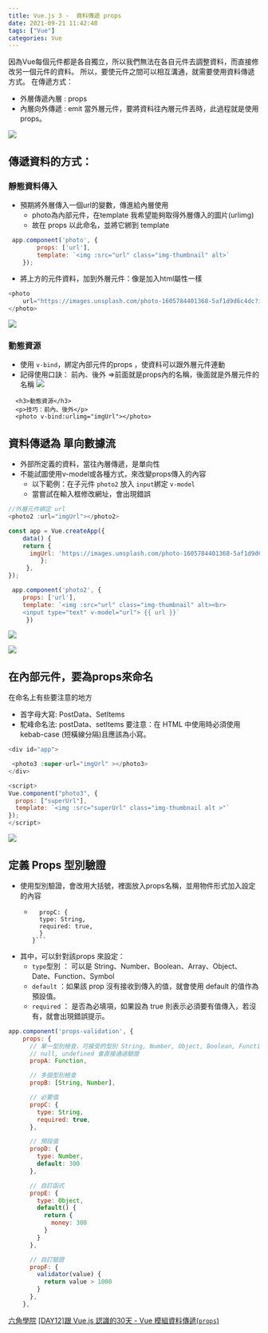 ```yaml
---
title: Vue.js 3 -  資料傳遞 props
date: 2021-09-21 11:42:48
tags: ["Vue"] 
categories: Vue
---
```

因為Vue每個元件都是各自獨立，所以我們無法在各自元件去調整資料，而直接修改另一個元件的資料。
所以，要使元件之間可以相互溝通，就需要使用資料傳遞方式。
在傳遞方式：
* 外層傳遞內層 : props
* 內層向外傳遞 : emit 
當外層元件，要將資料往內層元件丟時，此過程就是使用props。

![](https://i.imgur.com/FTbHDPk.png)
## 傳遞資料的方式：
### 靜態資料傳入
* 預期將外層傳入一個url的變數，傳進給內層使用
    * photo為內部元件，在template 我希望能夠取得外層傳入的圖片(urlimg)
    * 故在 props 以此命名，並將它綁到 template
```javascript
 app.component('photo', {
        props: ['url'],
        template: `<img :src="url" class="img-thumbnail" alt>`
    });
```
* 將上方的元件資料，加到外層元件：像是加入html屬性一樣
```javascript
<photo
    url="https://images.unsplash.com/photo-1605784401368-5af1d9d6c4dc?ixid=MXwxMjA3fDB8MHxwaG90by1wYWdlfHx8fGVufDB8fHw%3D&ixlib=rb-1.2.1&auto=format&fit=crop&w=600&q=80">
</photo>
```

![](https://i.imgur.com/f079ziY.png)

### 動態資源
* 使用 `v-bind`，綁定內部元件的props ，使資料可以跟外層元件連動
* 記得使用口訣： 前內、後外 =>前面就是props內的名稱，後面就是外層元件的名稱
![](https://i.imgur.com/BMVZtkn.png)
```htmlembedded
  <h3>動態資源</h3>
  <p>技巧：前內、後外</p>
  <photo v-bind:urlimg="imgUrl"></photo>
```

## 資料傳遞為 單向數據流
* 外部所定義的資料，當往內層傳遞，是單向性
* 不能試圖使用v-model或各種方式，來改變props傳入的內容
    * 以下範例：在子元件 `photo2` 放入 `input`綁定 `v-model`
    * 當嘗試在輸入框修改網址，會出現錯誤

```javascript
//外層元件綁定 url
<photo2 :url="imgUrl"></photo2>
```
```javascript
const app = Vue.createApp({
    data() {
    return {
      imgUrl: 'https://images.unsplash.com/photo-1605784401368-5af1d9d6c4dc?ixid=MXwxMjA3fDB8MHxwaG90by1wYWdlfHx8fGVufDB8fHw%3D&ixlib=rb-1.2.1&auto=format&fit=crop&w=600&q=80',
         };
     },
});

 app.component('photo2', {
    props: ['url'],
    template: `<img :src="url" class="img-thumbnail" alt><br>
    <input type="text" v-model="url"> {{ url }}`
     })
```
![](https://i.imgur.com/OmmIxpi.png)

![](https://i.imgur.com/2BqCNTp.png)

## 在內部元件，要為props來命名
在命名上有些要注意的地方
* 首字母大寫: PostData、SetItems
* 駝峰命名法: postData、setItems
要注意：在 HTML 中使用時必須使用 kebab-case (短橫線分隔)且應該為小寫。

```javascript
<div id="app">

 <photo3 :super-url="imgUrl" ></photo3>
</div>

<script>
Vue.component("photo3", {
  props: ["superUrl"],
  template: `<img :src="superUrl" class="img-thumbnail alt >"`
});
</script>
```

![](https://i.imgur.com/57P1JDW.png)



## 定義 Props 型別驗證
* 使用型別驗證，會改用大括號，裡面放入props名稱，並用物件形式加入設定的內容
    * ```props:{
        propC: {
        type: String,
        required: true,
        }
      }```
* 其中，可以針對該props 來設定：
    * `type`型別 ： 可以是 String、Number、Boolean、Array、Object、Date、Function、Symbol
    * `default` ：如果該 prop 沒有接收到傳入的值，就會使用 default 的值作為預設值。
    * `required` ： 是否為必填項，如果設為 true 則表示必須要有值傳入，若沒有，就會出現錯誤提示。
```javascript
app.component('props-validation', {
    props: {
      // 單一型別檢查，可接受的型別 String, Number, Object, Boolean, Function(在 Vue 中可使用 Function 驗證型別)
      // null, undefined 會直接通過驗證
      propA: Function,

      // 多個型別檢查
      propB: [String, Number],

      // 必要值
      propC: {
        type: String,
        required: true,
      },

      // 預設值
      propD: {
        type: Number,
        default: 300
      },

      // 自訂函式
      propE: {
        type: Object,
        default() {
          return {
            money: 300
          }
        }
      },

      // 自訂驗證
      propF: {
        validator(value) {
          return value > 1000
        }
      }, 
    },
```
[六角學院](https://www.hexschool.com/courses/vue3.html)
[[DAY12]跟 Vue.js 認識的30天 - Vue 模組資料傳遞(`props`)](https://ithelp.ithome.com.tw/articles/10254050)
